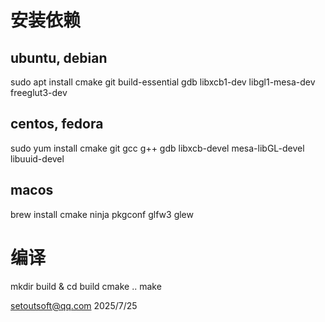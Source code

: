 ﻿
# 安装依赖
## ubuntu, debian
sudo apt install cmake git build-essential gdb libxcb1-dev libgl1-mesa-dev freeglut3-dev
## centos, fedora
sudo yum install cmake git gcc g++ gdb libxcb-devel mesa-libGL-devel libuuid-devel
## macos
brew install cmake ninja pkgconf glfw3 glew

# 编译
mkdir build & cd build
cmake ..
make


setoutsoft@qq.com  2025/7/25

